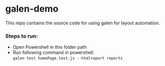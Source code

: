 # galen-demo
This repo contains the source code for using galen for layout automation.

### Steps to run:
* Open Powershell in this folder path
* Run following command in powershell: <br>
  `galen test homePage.test.js --htmlreport reports`
